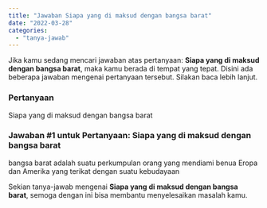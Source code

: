 ```yaml
---
title: "Jawaban Siapa yang di maksud dengan bangsa barat"
date: "2022-03-28"
categories: 
  - "tanya-jawab"
---
```


Jika kamu sedang mencari jawaban atas pertanyaan: **Siapa yang di maksud dengan bangsa barat**, maka kamu berada di tempat yang tepat. Disini ada beberapa jawaban mengenai pertanyaan tersebut. Silakan baca lebih lanjut.

### Pertanyaan

Siapa yang di maksud dengan bangsa barat

### Jawaban #1 untuk Pertanyaan: Siapa yang di maksud dengan bangsa barat

bangsa barat adalah suatu perkumpulan orang yang mendiami benua Eropa dan Amerika yang terikat dengan suatu kebudayaan

Sekian tanya-jawab mengenai **Siapa yang di maksud dengan bangsa barat**, semoga dengan ini bisa membantu menyelesaikan masalah kamu.
